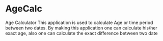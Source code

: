 # AgeCalc
Age Calculator
This application is used to calculate Age or time period between two dates. 
By making this application one can calculate his/her exact age, also one can calculate the exact difference between two date
